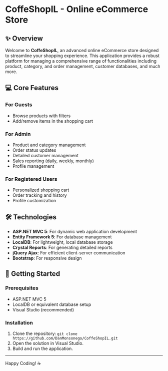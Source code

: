 # CoffeShopIL - Online eCommerce Store

## :sparkles: Overview
Welcome to **CoffeShopIL**, an advanced online eCommerce store designed to streamline your shopping experience. This application provides a robust platform for managing a comprehensive range of functionalities including product, category, and order management, customer databases, and much more.

## :computer: Core Features
### For Guests
- Browse products with filters
- Add/remove items in the shopping cart

### For Admin
- Product and category management
- Order status updates
- Detailed customer management
- Sales reporting (daily, weekly, monthly)
- Profile management

### For Registered Users
- Personalized shopping cart
- Order tracking and history
- Profile customization

## :hammer_and_wrench: Technologies
- **ASP.NET MVC 5**: For dynamic web application development
- **Entity Framework 5**: For database management
- **LocalDB**: For lightweight, local database storage
- **Crystal Reports**: For generating detailed reports
- **jQuery Ajax**: For efficient client-server communication
- **Bootstrap**: For responsive design

## :rocket: Getting Started
### Prerequisites
- ASP.NET MVC 5
- LocalDB or equivalent database setup
- Visual Studio (recommended)

### Installation
1. Clone the repository: `git clone https://github.com/DanMonsonego/CoffeShopIL.git`
2. Open the solution in Visual Studio.
3. Build and run the application.


---

Happy Coding! :coffee:

